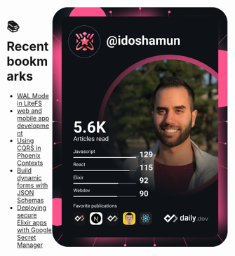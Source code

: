 <a href="https://app.daily.dev/idoshamun"><img src="https://raw.githubusercontent.com/idoshamun/idoshamun/devcard/devcard.svg" align='right' width="400" alt="Ido Shamun's Dev Card"/></a>

# 📚 Recent bookmarks
<!-- BOOKMARKS:START -->
- [WAL Mode in LiteFS](https://app.daily.dev/posts/8GSv1lDHY?utm_source=rss&utm_medium=bookmarks&utm_campaign=28849d86070e4c099c877ab6837c61f0)
- [web and mobile app development](https://app.daily.dev/posts/uBRiYENJ7?utm_source=rss&utm_medium=bookmarks&utm_campaign=28849d86070e4c099c877ab6837c61f0)
- [Using CQRS in Phoenix Contexts](https://app.daily.dev/posts/YqaRS3dzb?utm_source=rss&utm_medium=bookmarks&utm_campaign=28849d86070e4c099c877ab6837c61f0)
- [Build dynamic forms with JSON Schemas](https://app.daily.dev/posts/vHT3l1m1s?utm_source=rss&utm_medium=bookmarks&utm_campaign=28849d86070e4c099c877ab6837c61f0)
- [Deploying secure Elixir apps with Google Secret Manager](https://app.daily.dev/posts/Wn1NL3jdp?utm_source=rss&utm_medium=bookmarks&utm_campaign=28849d86070e4c099c877ab6837c61f0)
<!-- BOOKMARKS:END -->
